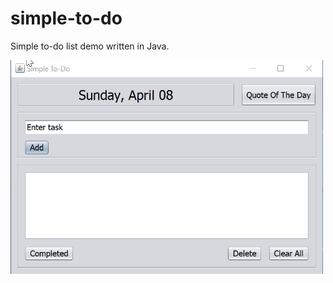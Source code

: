 # simple-to-do
Simple to-do list demo written in Java.

<img src="https://raw.githubusercontent.com/hagenlogan/simple-to-do/master/img/SimpleToDoV2.gif" width="500">





